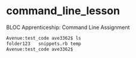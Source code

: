 command_line_lesson
===================

BLOC Apprenticeship: Command Line Assignment

```bash
Avenue:test_code ave3362$ ls
folder123	snippets.rb	temp
Avenue:test_code ave3362$ 
```
